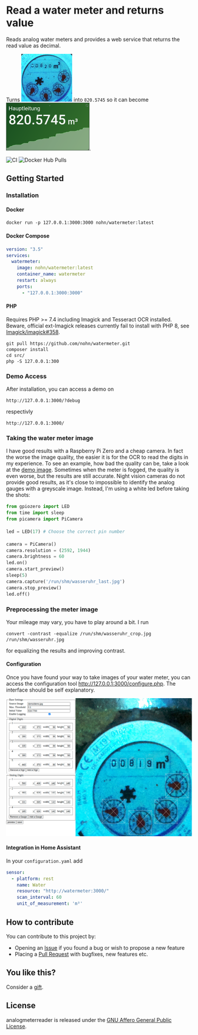 # Read a water meter and returns value

Reads analog water meters and provides a web service that returns the read value as decimal.

Turns ![Watermeter](doc/watermeter.jpg) into ```820.5745``` so it can become ![Grafana Screenshot](doc/grafana.png).

![CI](https://github.com/nohn/watermeter/workflows/CI/badge.svg) ![Docker Hub Pulls](https://img.shields.io/docker/pulls/nohn/watermeter?label=docker%20hub%20pulls)

## Getting Started

### Installation

#### Docker

    docker run -p 127.0.0.1:3000:3000 nohn/watermeter:latest

#### Docker Compose

```yaml
version: "3.5"
services:
  watermeter:
    image: nohn/watermeter:latest
    container_name: watermeter
    restart: always
    ports:
      - "127.0.0.1:3000:3000"
```

#### PHP

Requires PHP >= 7.4 including Imagick and Tesseract OCR installed. Beware, official ext-Imagick releases currently fail to install with PHP 8, see [Imagick/imagick#358](https://github.com/Imagick/imagick/issues/358).   

```shell
git pull https://github.com/nohn/watermeter.git
composer install
cd src/
php -S 127.0.0.1:300
```

### Demo Access

After installation, you can access a demo on

    http://127.0.0.1:3000/?debug

respectivly

    http://127.0.0.1:3000/

### Taking the water meter image

I have good results with a Raspberry Pi Zero and a cheap camera. In fact the worse the image quality, the easier it is for the OCR to read the digits in my experience. To see an example, how bad the quality can be, take a look at the [demo image](src/demo/demo.jpg). Sometimes when the meter is fogged, the quality is even worse, but the results are still accurate. Night vision cameras do not provide good results, as it's close to impossible to identify the analog gauges with a greyscale image. Instead, I'm using a white led before taking the shots:

```python
from gpiozero import LED
from time import sleep
from picamera import PiCamera

led = LED(17) # Choose the correct pin number
    
camera = PiCamera()
camera.resolution = (2592, 1944)
camera.brightness = 60
led.on()
camera.start_preview()
sleep(5)
camera.capture('/run/shm/wasseruhr_last.jpg')
camera.stop_preview()
led.off()
```

### Preprocessing the meter image

Your mileage may vary, you have to play around a bit. I run 

    convert -contrast -equalize /run/shm/wasseruhr_crop.jpg /run/shm/wasseruhr.jpg

for equalizing the results and improving contrast.

#### Configuration

Once you have found your way to take images of your water meter, you can access the configuration tool http://127.0.0.1:3000/configure.php. The interface should be self explanatory.

![Configuration GUI Screenshot](doc/configure.png)



#### Integration in Home Assistant

In your ```configuration.yaml``` add

```yaml
sensor:
  - platform: rest
    name: Water
    resource: "http://watermeter:3000/"
    scan_interval: 60
    unit_of_measurement: 'm³'
```

## How to contribute

You can contribute to this project by:

* Opening an [Issue](https://github.com/nohn/watermeter/issues) if you found a bug or wish to propose a new feature
* Placing a [Pull Request](https://github.com/nohn/watermeter/pulls) with bugfixes, new features etc.

## You like this?

Consider a [gift](https://www.amazon.de/hz/wishlist/genericItemsPage/3HYH6NR8ZI0WI).

## License

analogmeterreader is released under the [GNU Affero General Public License](LICENSE).
